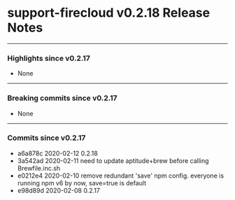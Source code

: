 # support-firecloud v0.2.18 Release Notes

---

### Highlights since v0.2.17

* None

---

### Breaking commits since v0.2.17

* None

---

### Commits since v0.2.17

* a6a878c 2020-02-12 0.2.18
* 3a542ad 2020-02-11 need to update aptitude+brew before calling Brewfile.inc.sh
* e0212e4 2020-02-10 remove redundant 'save' npm config. everyone is running npm v6 by now, save=true is default
* e98d89d 2020-02-08 0.2.17
